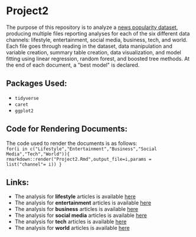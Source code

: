 # Project2  

The purpose of this repository is to analyze a [news popularity dataset](https://archive.ics.uci.edu/ml/datasets/Online+News+Popularity), producing multiple files reporting analyses for each of the six different data channels: lifestyle, entertainment, social media, business, tech, and world. Each file goes through reading in the dataset, data manipulation and variable creation, summary table creation, data visualization, and model fitting using linear regression, random forest, and boosted tree methods. At the end of each document, a "best model" is declared.  

## Packages Used:  
* `tidyverse`  
* `caret`  
* `ggplot2`  

## Code for Rendering Documents:   
The code used to render the documents is as follows:  
`for(i in c("Lifestyle","Entertainment","Business","Social Media","Tech","World")){
rmarkdown::render("Project2.Rmd",output_file=i,params = list("channel"= i))
}`  

## Links:  
* The analysis for **lifestyle** articles is available [here](Lifestyle.html)  
* The analysis for **entertainment** articles is available [here](Entertainment.html)  
* The analysis for **business** articles is available [here](Business.html)  
* The analysis for **social media** articles is available [here](Social%20Media.html)  
* The analysis for **tech** articles is available [here](Tech.html)  
* The analysis for **world** articles is available [here](World.html)  

